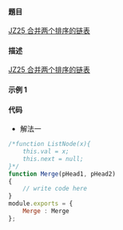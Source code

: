 #### 題目

[JZ25 合并两个排序的链表](https://www.nowcoder.com/practice/d8b6b4358f774294a89de2a6ac4d9337?tpId=13&tqId=23267&ru=/practice/75e878df47f24fdc9dc3e400ec6058ca&qru=/ta/coding-interviews/question-ranking)

#### 描述

[JZ25 合并两个排序的链表](https://www.nowcoder.com/practice/d8b6b4358f774294a89de2a6ac4d9337?tpId=13&tqId=23267&ru=/practice/75e878df47f24fdc9dc3e400ec6058ca&qru=/ta/coding-interviews/question-ranking)

#### 示例 1


#### 代码

- 解法一

```js
/*function ListNode(x){
    this.val = x;
    this.next = null;
}*/
function Merge(pHead1, pHead2)
{
    // write code here
}
module.exports = {
    Merge : Merge
};
```
